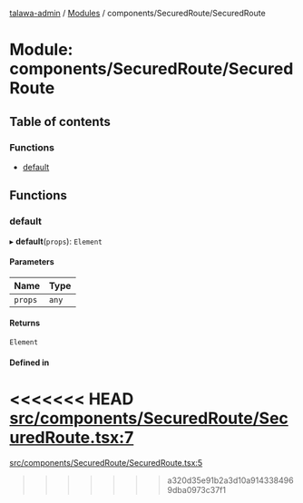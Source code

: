 [talawa-admin](../README.md) / [Modules](../modules.md) / components/SecuredRoute/SecuredRoute

# Module: components/SecuredRoute/SecuredRoute

## Table of contents

### Functions

- [default](components_SecuredRoute_SecuredRoute.md#default)

## Functions

### default

▸ **default**(`props`): `Element`

#### Parameters

| Name | Type |
| :------ | :------ |
| `props` | `any` |

#### Returns

`Element`

#### Defined in

<<<<<<< HEAD
[src/components/SecuredRoute/SecuredRoute.tsx:7](https://github.com/PalisadoesFoundation/talawa-admin/blob/12d9229/src/components/SecuredRoute/SecuredRoute.tsx#L7)
=======
[src/components/SecuredRoute/SecuredRoute.tsx:5](https://github.com/PalisadoesFoundation/talawa-admin/blob/b619a0d/src/components/SecuredRoute/SecuredRoute.tsx#L5)
>>>>>>> a320d35e91b2a3d10a9143384969dba0973c37f1
